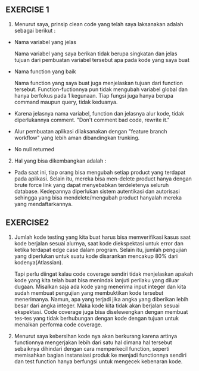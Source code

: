 ## EXERCISE 1

1. Menurut saya, prinsip clean code yang telah saya laksanakan adalah sebagai berikut :

- Nama variabel yang jelas

    Nama variabel yang saya berikan tidak berupa singkatan dan jelas tujuan dari pembuatan variabel tersebut apa pada kode yang saya buat
- Nama function yang baik
    
    Nama function yang saya buat juga menjelaskan tujuan dari function tersebut. Function-fuctionnya pun tidak mengubah variabel global dan hanya berfokus pada 1 kegunaan. Tiap fungsi juga hanya berupa command maupun query, tidak keduanya.
- Karena jelasnya nama variabel, function dan jelasnya alur kode, tidak diperlukannya comment. "Don't comment bad code, rewrite it."
- Alur pembuatan aplikasi dilaksanakan dengan "feature branch workflow" yang lebih aman dibandingkan trunking.
- No null returned

2. Hal yang bisa dikembangkan adalah :

- Pada saat ini, tiap orang bisa mengubah setiap product yang terdapat pada aplikasi. Selain itu, mereka bisa men-delete product hanya dengan brute force link yang dapat menyebabkan terdeletenya seluruh database. Kedepannya diperlukan sistem autentikasi dan autorisasi sehingga yang bisa mendelete/mengubah product hanyalah mereka yang mendaftarkannya.

## EXERCISE2
1. Jumlah kode testing yang kita buat harus bisa memverifikasi kasus saat kode berjalan sesuai alurnya, saat kode diekspektasi untuk error dan ketika terdapat edge case dalam program. Selain itu, jumlah pengujian yang diperlukan untuk suatu kode disarankan mencakup 80% dari kodenya(Atlassian).

    Tapi perlu diingat kalau code coverage sendiri tidak menjelaskan apakah kode yang kita telah buat bisa menindak lanjuti perilaku yang diluar dugaan. Misalkan saja ada kode yang menerima input integer dan kita sudah membuat pengujian yang membuktikan kode tersebut menerimanya. Namun, apa yang terjadi jika angka yang diberikan lebih besar dari angka integer. Maka kode kita tidak akan berjalan sesuai ekspektasi. Code coverage juga bisa diselewengkan dengan membuat tes-tes yang tidak berhubungan dengan kode dengan tujuan untuk menaikan performa code coverage.


2. Menurut saya kebersihan kode nya akan berkurang karena artinya functionnya mengerjakan lebih dari satu hal dimana hal tersebut sebaiknya dihindari dengan cara memperkecil function, seperti memisahkan bagian instansiasi produk ke menjadi functionnya sendiri dan test function hanya berfungsi untuk mengecek kebenaran kode.